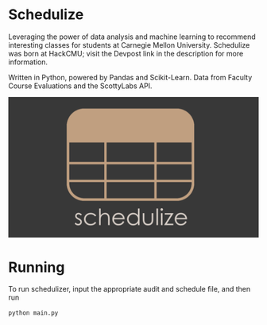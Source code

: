 # Schedulize
Leveraging the power of data analysis and machine learning to recommend interesting classes for students at Carnegie Mellon University. Schedulize was born at HackCMU; visit the Devpost link in the description for more information.

Written in Python, powered by Pandas and Scikit-Learn.
Data from Faculty Course Evaluations and the ScottyLabs API.

![Schedulize Icon](logo.png)

# Running
To run schedulizer, input the appropriate audit and schedule file, and then run
```
python main.py
```
